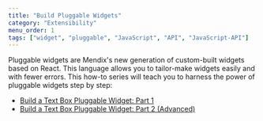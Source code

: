 ```yaml
---
title: "Build Pluggable Widgets"
category: "Extensibility"
menu_order: 1
tags: ["widget", "pluggable", "JavaScript", "API", "JavaScript-API"]
---
```


Pluggable widgets are Mendix's new generation of custom-built widgets based on React. This language allows you to tailor-make widgets easily and with fewer errors. This how-to series will teach you to harness the power of pluggable widgets step by step: 

* [Build a Text Box Pluggable Widget: Part 1](create-a-pluggable-widget-one)
* [Build a Text Box Pluggable Widget: Part 2 (Advanced)](create-a-pluggable-widget-two)
